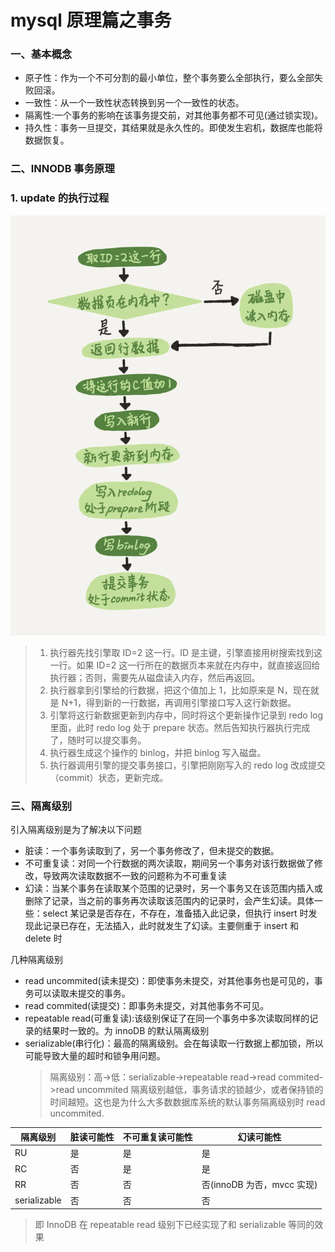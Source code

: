 # mysql 原理篇之事务

### 一、基本概念

- 原子性：作为一个不可分割的最小单位，整个事务要么全部执行，要么全部失败回滚。
- 一致性：从一个一致性状态转换到另一个一致性的状态。
- 隔离性:一个事务的影响在该事务提交前，对其他事务都不可见(通过锁实现)。
- 持久性：事务一旦提交，其结果就是永久性的。即使发生宕机，数据库也能将数据恢复。

### 二、INNODB 事务原理

### 1. update 的执行过程

![](../../pic/mysql/mysql事务_1.webp)

> 1.  执行器先找引擎取 ID=2 这一行。ID 是主键，引擎直接用树搜索找到这一行。如果 ID=2 这一行所在的数据页本来就在内存中，就直接返回给执行器；否则，需要先从磁盘读入内存，然后再返回。
> 2.  执行器拿到引擎给的行数据，把这个值加上 1，比如原来是 N，现在就是 N+1，得到新的一行数据，再调用引擎接口写入这行新数据。
> 3.  引擎将这行新数据更新到内存中，同时将这个更新操作记录到 redo log 里面，此时 redo log 处于 prepare 状态。然后告知执行器执行完成了，随时可以提交事务。
> 4.  执行器生成这个操作的 binlog，并把 binlog 写入磁盘。
> 5.  执行器调用引擎的提交事务接口，引擎把刚刚写入的 redo log 改成提交（commit）状态，更新完成。

### 三、隔离级别

引入隔离级别是为了解决以下问题

- 脏读：一个事务读取到了，另一个事务修改了，但未提交的数据。
- 不可重复读：对同一个行数据的两次读取，期间另一个事务对该行数据做了修改，导致两次读取数据不一致的问题称为不可重复读
- 幻读：当某个事务在读取某个范围的记录时，另一个事务又在该范围内插入或删除了记录，当之前的事务再次读取该范围内的记录时，会产生幻读。具体一些：select 某记录是否存在，不存在，准备插入此记录，但执行 insert 时发现此记录已存在，无法插入，此时就发生了幻读。主要侧重于 insert 和 delete 时

几种隔离级别

- read uncommited(读未提交)：即使事务未提交，对其他事务也是可见的，事务可以读取未提交的事务。
- read commited(读提交)：即事务未提交，对其他事务不可见。
- repeatable read(可重复读):该级别保证了在同一个事务中多次读取同样的记录的结果时一致的。为 innoDB 的默认隔离级别
- serializable(串行化)：最高的隔离级别。会在每读取一行数据上都加锁，所以可能导致大量的超时和锁争用问题。
  > 隔离级别：高->低：serializable->repeatable read->read commited->read uncommited
  > 隔离级别越低，事务请求的锁越少，或者保持锁的时间越短。这也是为什么大多数数据库系统的默认事务隔离级别时 read uncommited.

| 隔离级别     | 脏读可能性 | 不可重复读可能性 | 幻读可能性                 |
| ------------ | ---------- | ---------------- | -------------------------- |
| RU           | 是         | 是               | 是                         |
| RC           | 否         | 是               | 是                         |
| RR           | 否         | 否               | 否(innoDB 为否，mvcc 实现) |
| serializable | 否         | 否               | 否                         |

> 即 InnoDB 在 repeatable read 级别下已经实现了和 serializable 等同的效果

